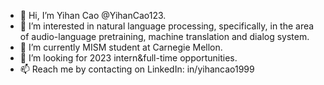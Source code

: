 - 👋 Hi, I’m Yihan Cao @YihanCao123.
- 👀 I’m interested in natural language processing, specifically, in the area of audio-language pretraining, machine translation and dialog system.
- 🌱 I’m currently MISM student at Carnegie Mellon.
- 💞️ I’m looking for 2023 intern&full-time opportunities.
- 📫 Reach me by contacting on LinkedIn: in/yihancao1999

<!---
YihanCao123/YihanCao123 is a ✨ special ✨ repository because its `README.md` (this file) appears on your GitHub profile.
You can click the Preview link to take a look at your changes.
--->
